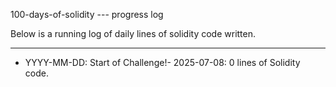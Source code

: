 100-days-of-solidity --- progress log

Below is a running log of daily lines of solidity code written.

---

- YYYY-MM-DD: Start of Challenge!- 2025-07-08: 0 lines of Solidity code.
